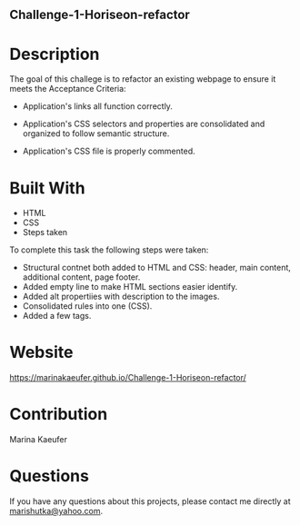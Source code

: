 ## Challenge-1-Horiseon-refactor

# Description
The goal of this challege is to refactor an existing webpage to ensure it meets the Acceptance Criteria:

- Application's links all function correctly.

- Application's CSS selectors and properties are consolidated and organized to follow semantic structure.

- Application's CSS file is properly commented.


# Built With
- HTML
- CSS
- Steps taken

To complete this task the following steps were taken:

- Structural contnet both added to HTML and CSS: header, main content, additional content, page footer.
- Added empty line to make HTML sections easier identify.
- Added alt propertiies with description to the images.
- Consolidated rules into one (CSS).
- Added a few tags.


# Website
https://marinakaeufer.github.io/Challenge-1-Horiseon-refactor/



# Contribution
Marina Kaeufer

# Questions
If you have any questions about this projects, please contact me directly at marishutka@yahoo.com.


